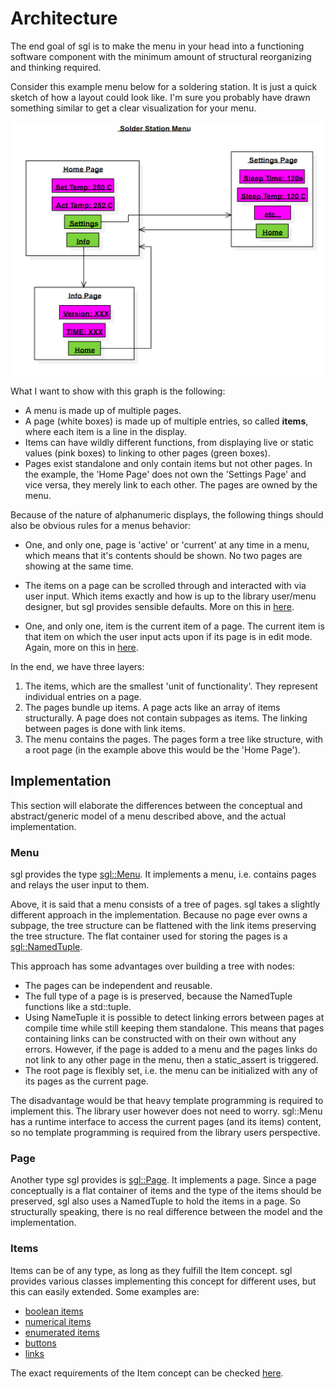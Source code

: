 # Architecture

The end goal of sgl is to make the menu in your head into a functioning software component with the minimum amount of structural reorganizing and thinking required.

Consider this example menu below for a soldering station. It is just a quick sketch of how a layout could look like. I'm sure you probably have drawn something similar to get a clear visualization for your menu.

![soldering station menu](images/solder_station_menu.PNG)

What I want to show with this graph is the following:

- A menu is made up of multiple pages.
- A page (white boxes) is made up of multiple entries, so called **items**, where each item is a line in the display.
- Items can have wildly different functions, from displaying live or static values (pink boxes) to linking to other pages (green boxes).
- Pages exist standalone and only contain items but not other pages. In the example, the 'Home Page' does not own the 'Settings Page' and vice versa, they merely link to each other.  The pages are owned by the menu.

Because of the nature of alphanumeric displays, the following things should also be obvious rules for a menus behavior:

- One, and only one, page is 'active' or 'current' at any time in a menu, which means that it's contents should be shown. No two pages are showing at the same time.

- The items on a page can be scrolled through and interacted with via user input. Which items exactly and how is up to the library user/menu designer, but sgl provides sensible defaults. More on this in [here](input_handling.md).

- One, and only one, item is the current item of a page. The current item is that item on which the user input acts upon if its page is in edit mode. Again, more on this in [here](input_handling.md).

In the end, we have three layers:

1. The items, which are the smallest 'unit of functionality'. They represent individual entries on a page.
2. The pages bundle up items. A page acts like an array of items structurally. A page does not contain subpages as items. The linking between pages is done with link items.
3. The menu contains the pages. The pages form a tree like structure, with a root page (in the example above this would be the 'Home Page').

## Implementation

This section will elaborate the differences between the conceptual and abstract/generic model of a menu described above, and the actual implementation.

### Menu

sgl provides the type [sgl::Menu](#sgl::Menu). It implements a menu, i.e. contains pages and relays the user input to them.

Above, it is said that a menu consists of a tree of pages. sgl takes a slightly different approach in the implementation. Because no page ever owns a subpage, the tree structure can be flattened with the link items preserving the tree structure. The flat container used for storing the pages is a [sgl::NamedTuple](#sgl::NamedTuple).

This approach has some advantages over building a tree with nodes:

- The pages can be independent and reusable.
- The full type of a page is is preserved, because the NamedTuple functions like a std::tuple.
- Using NameTuple it is possible to detect linking errors between pages at compile time while still keeping them standalone. This means that pages containing links can be constructed with  on their own without any errors. However, if the page is added to a menu and the pages links do not link to any other page in the menu, then a static_assert is triggered.
- The root page is flexibly set, i.e. the menu can be initialized with any of its pages as the current page.
  
The disadvantage would be that heavy template programming is required to implement this. The library user however does not need to worry. sgl::Menu has a runtime interface to access the current pages (and its items) content, so no template programming is required from the library users perspective.

### Page

Another type sgl provides is [sgl::Page](#sgl::Page). It implements a page. Since a page conceptually is a flat container of items and the type of the items should be preserved, sgl also uses a NamedTuple to hold the items in a page. So structurally speaking, there is no real difference between the model and the implementation.

### Items

Items can be of any type, as long as they fulfill the Item concept.
sgl provides various classes implementing this concept for different uses, but this can easily extended. Some examples are:

- [boolean items](#sgl::Boolean)
- [numerical items](#sgl::Numeric)
- [enumerated items](#sgl::Enum)
- [buttons](#sgl::Button)
- [links](#sgl::Pagelink)
  
The exact requirements of the Item concept can be checked [here](concepts.md).
